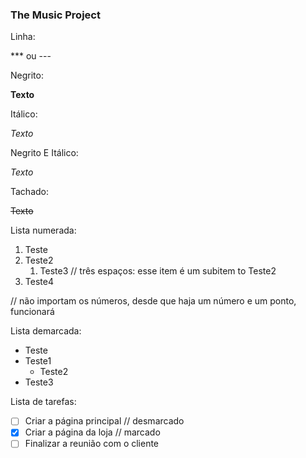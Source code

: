 ### The Music Project

Linha: 

*** ou ---

Negrito:

**Texto**

Itálico:

_Texto_ 

Negrito E Itálico:

_*Texto*_

Tachado:

~~Texto~~

Lista numerada:

1. Teste
0. Teste2
   1. Teste3 // três espaços: esse item é um subitem to Teste2
999. Teste4

// não importam os números, desde que haja um número e um ponto, funcionará

Lista demarcada:

* Teste
* Teste1
   * Teste2
* Teste3

Lista de tarefas:

- [ ] Criar a página principal // desmarcado
- [X] Criar a página da loja // marcado
- [ ] Finalizar a reunião com o cliente